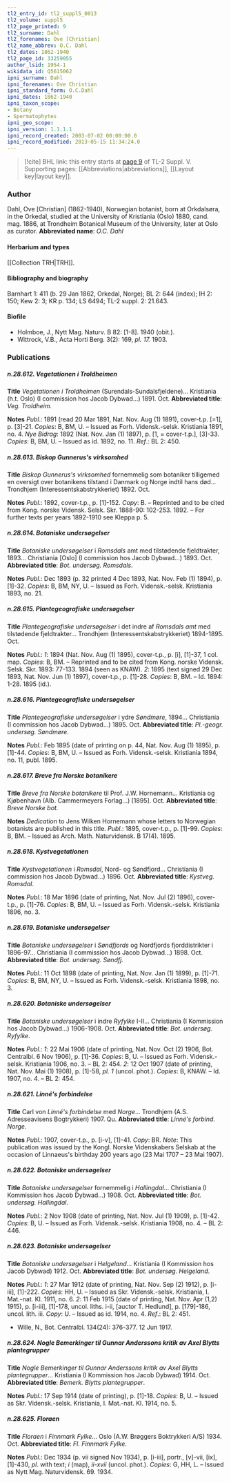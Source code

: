 ```yaml
---
tl2_entry_id: tl2_suppl5_0013
tl2_volume: suppl5
tl2_page_printed: 9
tl2_surname: Dahl
tl2_forenames: Ove [Christian]
tl2_name_abbrev: O.C. Dahl
tl2_dates: 1862-1940
tl2_page_id: 33259055
author_lsid: 1954-1
wikidata_id: Q5615062
ipni_surname: Dahl
ipni_forenames: Ove Christian
ipni_standard_form: O.C.Dahl
ipni_dates: 1862-1940
ipni_taxon_scope: 
- Botany
- Spermatophytes
ipni_geo_scope: 
ipni_version: 1.1.1.1
ipni_record_created: 2003-07-02 00:00:00.0
ipni_record_modified: 2013-05-15 11:34:24.0
---
```



> [!cite] BHL link: this entry starts at [page 9](https://www.biodiversitylibrary.org/page/33259055) of TL-2 Suppl. V.
> Supporting pages: [[Abbreviations|abbreviations]], [[Layout key|layout key]].

### Author

Dahl, Ove \[Christian\] (1862-1940), Norwegian botanist, born at Orkdalsøra, in the Orkedal, studied at the University of Kristiania (Oslo) 1880, cand. mag. 1886, at Trondheim Botanical Museum of the University, later at Oslo as curator. 
**Abbreviated name**: *O.C. Dahl*

#### Herbarium and types

[[Collection TRH|TRH]].

#### Bibliography and biography

Barnhart 1: 411 (b. 29 Jan 1862, Orkedal, Norge); BL 2: 644 (index); IH 2: 150; Kew 2: 3; KR p. 134; LS 6494; TL-2 suppl. 2: 21.643.

#### Biofile

- Holmboe, J., Nytt Mag. Naturv. B 82: \[1-8\]. 1940 (obit.).
- Wittrock, V.B., Acta Horti Berg. 3(2): 169, *pl. 17.* 1903.

### Publications

##### n.28.612. Vegetationen i Troldheimen

**Title**
*Vegetationen i Troldheimen* (Surendals-Sundalsfjeldene)... Kristiania (h.t. Oslo) (I commission hos Jacob Dybwad...) 1891. Oct.
**Abbreviated title**: *Veg. Troldheim.*

**Notes**
*Publ*.: 1891 (read 20 Mar 1891, Nat. Nov. Aug (1) 1891), cover-t.p. \[=1\], p. \[3\]-21. *Copies*: B, BM, U. – Issued as Forh. Vidensk.-selsk. Kristiania 1891, no. 4.
*Nye Bidrag*: 1892 (Nat. Nov. Jan (1) 1897), p. \[1, = cover-t.p.\], \[3\]-33. *Copies*: B, BM, U. – Issued as id. 1892, no. 11.
*Ref*.: BL 2: 450.

##### n.28.613. Biskop Gunnerus's virksomhed

**Title**
*Biskop Gunnerus's virksomhed* fornemmelig som botaniker tilligemed en oversigt over botanikens tilstand i Danmark og Norge indtil hans død... Trondhjem (Interessentskabstrykkeriet) 1892. Oct.

**Notes**
*Publ*.: 1892, cover-t.p., p. \[1\]-152. *Copy*: B. – Reprinted and to be cited from Kong. norske Vidensk. Selsk. Skr. 1888-90: 102-253. 1892. – For further texts per years 1892-1910 see Kleppa p. 5.

##### n.28.614. Botaniske undersøgelser

**Title**
*Botaniske undersøgelser* i *Romsdals* amt med tilstødende fjeldtrakter, 1893... Christiania \[Oslo\] (I commission hos Jacob Dybwad...) 1893. Oct.
**Abbreviated title**: *Bot. undersøg. Romsdals*.

**Notes**
*Publ*.: Dec 1893 (p. 32 printed 4 Dec 1893, Nat. Nov. Feb (1) 1894), p. \[1\]-32. *Copies*: B, BM, NY, U. – Issued as Forh. Vidensk.-selsk. Kristiania 1893, no. 21.

##### n.28.615. Plantegeografiske undersøgelser

**Title**
*Plantegeografiske undersøgelser* i det indre af *Romsdals amt* med tilstødende fjeldtrakter... Trondhjem (Interessentskabstrykkeriet) 1894-1895. Oct.

**Notes**
*Publ*.: *1*: 1894 (Nat. Nov. Aug (1) 1895), cover-t.p., p. \[i\], \[1\]-37, 1 col. map. *Copies*: B, BM. – Reprinted and to be cited from Kong. norske Vidensk. Selsk. Skr. 1893: 77-133. 1894 (seen as KNAW).
*2*: 1895 (text signed 29 Dec 1893, Nat. Nov. Jun (1) 1897), cover-t.p., p. \[1\]-28. *Copies*: B, BM. – Id. 1894: 1-28. 1895 (id.).

##### n.28.616. Plantegeografiske undersøgelser

**Title**
*Plantegeografiske undersøgelser* i ydre *Søndmøre*, 1894... Christiania (I commission hos Jacob Dybwad...) 1895. Oct.
**Abbreviated title**: *Pl.-geogr. undersøg. Søndmøre*.

**Notes**
*Publ*.: Feb 1895 (date of printing on p. 44, Nat. Nov. Aug (1) 1895), p. \[1\]-44. *Copies*: B, BM, U. – Issued as Forh. Vidensk.-selsk. Kristiania 1894, no. 11, publ. 1895.

##### n.28.617. Breve fra Norske botanikere

**Title**
*Breve fra Norske botanikere* til Prof. J.W. Hornemann... Kristiania og Kjøbenhavn (Alb. Cammermeyers Forlag...) \[1895\]. Oct.
**Abbreviated title**: *Breve Norske bot.*

**Notes**
*Dedication* to Jens Wilken Hornemann whose letters to Norwegian botanists are published in this title.
*Publ*.: 1895, cover-t.p., p. \[1\]-99. *Copies*: B, BM. – Issued as Arch. Math. Naturvidensk. B 17(4). 1895.

##### n.28.618. Kystvegetationen

**Title**
*Kystvegetationen* i *Romsdal*, Nord- og Søndfjord... Christiania (I commission hos Jacob Dybwad...) 1896. Oct.
**Abbreviated title**: *Kystveg. Romsdal*.

**Notes**
*Publ*.: 18 Mar 1896 (date of printing, Nat. Nov. Jul (2) 1896), cover-t.p., p. \[1\]-76. *Copies*: B, BM, U. – Issued as Forh. Vidensk.-selsk. Kristiania 1896, no. 3.

##### n.28.619. Botaniske undersøgelser

**Title**
*Botaniske undersøgelser* i *Søndfjords* og Nordfjords fjorddistrikter i 1896-97... Christiania (I commission hos Jacob Dybwad...) 1898. Oct.
**Abbreviated title**: *Bot. undersøg. Søndfj.*

**Notes**
*Publ*.: 11 Oct 1898 (date of printing, Nat. Nov. Jan (1) 1899), p. \[1\]-71. *Copies*: B, BM, NY, U. – Issued as Forh. Vidensk.-selsk. Kristiania 1898, no. 3.

##### n.28.620. Botaniske undersøgelser

**Title**
*Botaniske undersøgelser* i indre *Ryfylke* I-II... Christiania (I Kommission hos Jacob Dybwad...) 1906-1908. Oct.
**Abbreviated title**: *Bot. undersøg. Ryfylke*.

**Notes**
*Publ*.: *1*: 22 Mai 1906 (date of printing, Nat. Nov. Oct (2) 1906, Bot. Centralbl. 6 Nov 1906), p. \[1\]-36. *Copies*: B, U. – Issued as Forh. Vidensk.-selsk. Kristiania 1906, no. 3. – BL 2: 454.
*2*: 12 Oct 1907 (date of printing, Nat. Nov. Mai (1) 1908), p. \[1\]-58, *pl. 1* (uncol. phot.).
*Copies*: B, KNAW. – Id. 1907, no. 4. – BL 2: 454.

##### n.28.621. Linné's forbindelse

**Title**
Carl von *Linné's forbindelse* med *Norge*... Trondhjem (A.S. Adresseavisens Bogtrykkeri) 1907. Qu.
**Abbreviated title**: *Linné's forbind. Norge*.

**Notes**
*Publ*.: 1907, cover-t.p., p. \[i-v\], \[1\]-41. *Copy*: BR.
*Note*: This publication was issued by the Kongl. Norske Videnskabers Selskab at the occasion of Linnaeus's birthday 200 years ago (23 Mai 1707 – 23 Mai 1907).

##### n.28.622. Botaniske undersøgelser

**Title**
*Botaniske undersøgelser* fornemmelig i *Hallingdal*... Christiania (I Kommission hos Jacob Dybwad...) 1908. Oct.
**Abbreviated title**: *Bot. undersøg. Hallingdal*.

**Notes**
*Publ*.: 2 Nov 1908 (date of printing, Nat. Nov. Jul (1) 1909), p. \[1\]-42. *Copies*: B, U. – Issued as Forh. Vidensk.-selsk. Kristiania 1908, no. 4. – BL 2: 446.

##### n.28.623. Botaniske undersøgelser

**Title**
*Botaniske undersøgelser* i *Helgeland*... Kristiania (I Kommission hos Jacob Dybwad) 1912. Oct.
**Abbreviated title**: *Bot. undersøg. Helgeland*.

**Notes**
*Publ*.: *1*: 27 Mar 1912 (date of printing, Nat. Nov. Sep (2) 1912), p. \[i-iii\], \[1\]-222. *Copies*: HH, U. – Issued as Skr. Vidensk.-selsk. Kristiania, I. Mat.-nat. Kl. 1911, no. 6.
*2*: 11 Feb 1915 (date of printing, Nat. Nov. Apr (1,2) 1915), p. \[i-iii\], \[1\]-178, uncol. liths. i-ii, \[auctor T. Hedlund\], p. \[179\]-186, uncol. lith. iii. *Copy*: U. – Issued as id. 1914, no. 4.
*Ref*.: BL 2: 451.
- Wille, N., Bot. Centralbl. 134(24): 376-377. 12 Jun 1917.

##### n.28.624. Nogle Bemerkinger til Gunnar Anderssons kritik av Axel Blytts plantegrupper

**Title**
*Nogle Bemerkinger til Gunnar Anderssons kritik av Axel Blytts plantegrupper*... Kristiania (I Kommission hos Jacob Dybwad) 1914. Oct.
**Abbreviated title**: *Bemerk. Blytts plantegrupper*.

**Notes**
*Publ*.: 17 Sep 1914 (date of printing), p. \[1\]-18. *Copies*: B, U. – Issued as Skr. Vidensk.-selsk. Kristiania, I. Mat.-nat. Kl. 1914, no. 5.

##### n.28.625. Floraen

**Title**
*Floraen* i *Finnmark Fylke*... Oslo (A.W. Brøggers Boktrykkeri A/S) 1934. Oct.
**Abbreviated title**: *Fl. Finnmark Fylke*.

**Notes**
*Publ*.: Dec 1934 (p. vii signed Nov 1934), p. \[i-iii\], portr., \[v\]-vii, \[ix\], \[1\]-430, *pl*. with text; *i* (map), *ii-xvii* (uncol. phot.). *Copies*: G, HH, L. – Issued as Nytt Mag. Naturvidensk. 69. 1934.

